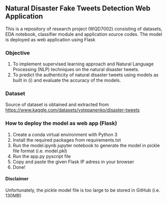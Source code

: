 ## Natural Disaster Fake Tweets Detection Web Application
This is a repository of research project (WQD7002) consisting of datasets, EDA notebook, classifier module and application source codes.
The model is deployed as web application using Flask

### Objective
1) To implement supervised learning approach and Natural Language Processing (NLP) techniques on the natural disaster tweets.
2) To predict the authenticity of natural disaster tweets using models as built in (i) and evaluate the accuracy of the models.

### Dataset
Source of dataset is obtained and extracted from https://www.kaggle.com/datasets/vstepanenko/disaster-tweets

### How to deploy the model as web app (Flask)
1) Create a conda virtual environment with Python 3
2) Install the required packages from requirements.txt
3) Run the model.ipynb jupyter notebook to generate the model in pickle file format (i.e. model.pkl)
3) Run the app.py pyscript file
4) Copy and paste the given Flask IP adress in your browser
5) Done!

#### Disclaimer
Unfortunately, the pickle model file is too large to be stored in GitHub (i.e. 130MB)
